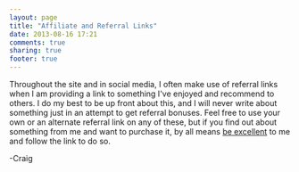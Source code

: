 ```yaml
---
layout: page
title: "Affiliate and Referral Links"
date: 2013-08-16 17:21
comments: true
sharing: true
footer: true
---
```


Throughout the site and in social media, I often make use of referral links when I am providing a link to something I've enjoyed and recommend to others. I do my best to be up front about this, and I will never write about something just in an attempt to get referral bonuses. Feel free to use your own or an alternate referral link on any of these, but if you find out about something from me and want to purchase it, by all means [be excellent][1] to me and follow the link to do so.

 [1]: http://www.youtube.com/watch?v=J7532GXPnO8
-Craig